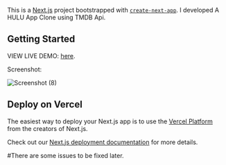 This is a [Next.js](https://nextjs.org/) project bootstrapped with [`create-next-app`](https://github.com/vercel/next.js/tree/canary/packages/create-next-app).
I developed A HULU App Clone  using TMDB Api.
## Getting Started

VIEW LIVE DEMO: [here](https://huluapp-wine.vercel.app/).


Screenshot:

![Screenshot (8)](https://user-images.githubusercontent.com/100353170/157702866-f78fd1b3-674f-482a-b22a-53a4d6967e62.png)


## Deploy on Vercel

The easiest way to deploy your Next.js app is to use the [Vercel Platform](https://vercel.com/new?utm_medium=default-template&filter=next.js&utm_source=create-next-app&utm_campaign=create-next-app-readme) from the creators of Next.js.

Check out our [Next.js deployment documentation](https://nextjs.org/docs/deployment) for more details.

#There are some issues to be fixed later.
